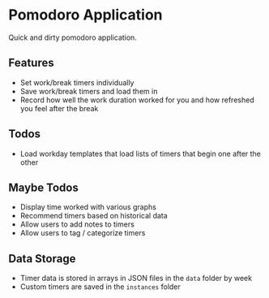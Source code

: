 # Pomodoro Application

Quick and dirty pomodoro application. 

## Features

- Set work/break timers individually
- Save work/break timers and load them in
- Record how well the work duration worked for you and how refreshed you feel after the break

## Todos


- Load workday templates that load lists of timers that begin one after the other

## Maybe Todos 

- Display time worked with various graphs
- Recommend timers based on historical data
- Allow users to add notes to timers
- Allow users to tag / categorize timers  

## Data Storage

- Timer data is stored in arrays in JSON files in the `data` folder by week
- Custom timers are saved in the `instances` folder
